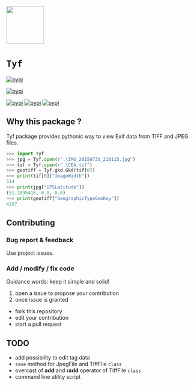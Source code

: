 <img src="http://bruno.thoorens.free.fr/img/tyf.png" height="100px" />

# `Tyf`
[![pypi](https://img.shields.io/pypi/l/Tyf.svg?style=flat-square)](http://bruno.thoorens.free.fr/licences/tyf.html)

[![pypi](https://img.shields.io/pypi/pyversions/Tyf.svg?style=flat-square)](https://pypi.python.org/pypi/Tyf)

[![pypi](https://img.shields.io/pypi/v/Tyf.svg?style=flat-square)](https://pypi.python.org/pypi/Tyf)
[![pypi](https://img.shields.io/pypi/dm/Tyf.svg?style=flat-square)](https://pypi.python.org/pypi/Tyf)
[![pypi](https://img.shields.io/badge/wheel-yes-brightgreen.svg?style=flat-square)](https://pypi.python.org/pypi/Tyf)

## Why this package ?
Tyf package provides pythonic way to view Exif data from TIFF and JPEG files.

```python
>>> import Tyf
>>> jpg = Tyf.open(r".\IMG_20150730_210115.jpg")
>>> tif = Tyf.open(r".\CEA.tif")
>>> geotiff = Tyf.gkd.Gkd(tif[0])
>>> print(tif[0]["ImageWidth"])
514
>>> print(jpg["GPSLatitude"])
(51.2095416, 0.0, 0.0)
>>> print(geotiff["GeographicTypeGeoKey"])
4267
```

## Contributing
### Bug report & feedback
Use project issues.

### Add / modify / fix code
Guidance words: keep it simple and solid!

1. open a issue to propose your contribution
2. once issue is granted
  + fork this repository
  + edit your contribution
  + start a pull request

## TODO
+ add possibility to edit tag data
+ ``save`` method for JpegFile and TiffFile ``class``
+ overcast of __add__ and __radd__ operator of TiffFile ``class``
+ command line utility script
